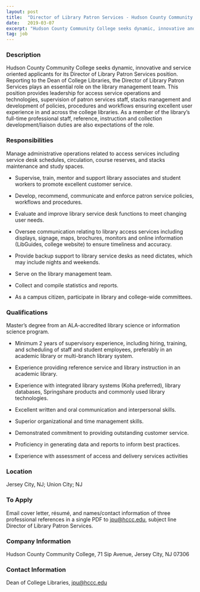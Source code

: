 ```yaml
---
layout: post
title:  "Director of Library Patron Services - Hudson County Community College"
date:   2019-03-07
excerpt: "Hudson County Community College seeks dynamic, innovative and service oriented applicants for its Director of Library Patron Services position. Reporting to the Dean of College Libraries, the Director of Library Patron Services plays an essential role on the library management team. This position provides leadership for access service operations and..."
tag: job
---
```


### Description   

Hudson County Community College seeks dynamic, innovative and service oriented applicants for its Director of Library Patron Services position. Reporting to the Dean of College Libraries, the Director of Library Patron Services plays an essential role on the library management team. This position provides leadership for access service operations and technologies, supervision of patron services staff, stacks management and development of policies, procedures and workflows ensuring excellent user experience in and across the college libraries. As a member of the library’s full-time professional staff, reference, instruction and collection development/liaison duties are also expectations of the role.


### Responsibilities   

Manage administrative operations related to access services including service desk schedules, circulation, course reserves, and stacks maintenance and study spaces.

* Supervise, train, mentor and support library associates and student workers to promote excellent customer service.

* Develop, recommend, communicate and enforce patron service policies, workflows and procedures.

* Evaluate and improve library service desk functions to meet changing user needs.

* Oversee communication relating to library access services including displays, signage, maps, brochures, monitors and online information (LibGuides, college website) to ensure timeliness and accuracy.

* Provide backup support to library service desks as need dictates, which may include nights and weekends.

* Serve on the library management team.

* Collect and compile statistics and reports.

* As a campus citizen, participate in library and college-wide committees.


### Qualifications   

Master’s degree from an ALA-accredited library science or information science program.

* Minimum 2 years of supervisory experience, including hiring, training, and scheduling of staff and student employees, preferably in an academic library or multi-branch library system.

* Experience providing reference service and library instruction in an academic library.

* Experience with integrated library systems (Koha preferred), library databases, Springshare products and commonly used library technologies.

* Excellent written and oral communication and interpersonal skills.

* Superior organizational and time management skills.

* Demonstrated commitment to providing outstanding customer service.

* Proficiency in generating data and reports to inform best practices.

* Experience with assessment of access and delivery services activities




### Location   

Jersey City, NJ; Union City; NJ




### To Apply   

Email cover letter, résumé, and names/contact information of three professional references in a single PDF to jpu@hccc.edu, subject line Director of Library Patron Services.


### Company Information   

Hudson County Community College, 71 Sip Avenue, Jersey City, NJ 07306


### Contact Information   

Dean of College Libraries, jpu@hccc.edu

